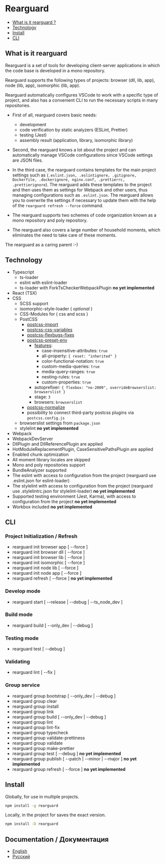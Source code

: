 # Rearguard

- [What is it rearguard ?](#whatIsIt)
- [Technology](#tech)
- [Install](#install)
- [CLI](#cli)

<a name="whatIsIt"></a>

## What is it rearguard

Rearguard is a set of tools for developing client-server applications in which the code base is developed in a mono repository.

Rearguard supports the following types of projects: browser (dll, lib, app), node (lib, app), isomorphic (lib, app).

Rearguard automatically configures VSCode to work with a specific type of project, and also has a convenient CLI to run the necessary scripts in many repositories.

- First of all, rearguard covers basic needs:

  - development
  - code verification by static analyzers (ESLint, Prettier)
  - testing (Jest)
  - assembly result (application, library, isomorphic library)

- Second, the rearguard knows a lot about the project and can automatically manage VSCode configurations since VSCode settings are JSON files.
- In the third case, the rearguard contains templates for the main project settings such as (`.eslint.json, .eslintignore, .gitignore, Dockerfile, .dockerignore, nginx.conf, .prettierrc, .prettierignore`). The rearguard adds these templates to the project and then uses them as settings for Webpack and other users, thus managing configurations such as `.eslint.json`. The rearguard allows you to overwrite the settings if necessary to update them with the help of the `rearguard refresh --force` command.
- The rearguard supports two schemes of code organization known as a mono repository and poly repository.
- The rearguard also covers a large number of household moments, which eliminates the need to take care of these moments.

The rearguard as a caring parent :-)

<a name="tech"></a>

## Technology

- Typescript
  - ts-loader
  - eslint with eslint-loader
  - ts-loader with ForkTsCheckerWebpackPlugin **no yet implemented**
- React (TSX)
- CSS
  - SCSS support
  - isomorphic-style-loader ( _optional_ )
  - CSS-Modules for ( css and scss )
  - PostCSS
    - [postcss-import](https://github.com/postcss/postcss-import)
    - [postcss-css-variables](https://github.com/MadLittleMods/postcss-css-variables)
    - [postcss-flexbugs-fixes](https://github.com/luisrudge/postcss-flexbugs-fixes)
    - [postcss-preset-env](https://github.com/csstools/postcss-preset-env)
      - [features](https://github.com/csstools/postcss-preset-env/blob/master/src/lib/plugins-by-id.js):
        - case-insensitive-attributes: `true`
        - all-property: `{ reset: "inherited" }`
        - color-functional-notation: `true`
        - custom-media-queries: `true`
        - media-query-ranges: `true`
        - nesting-rules: `true`
        - custom-properties: `true`
      - autoprefixer: `{ flexbox: "no-2009", overrideBrowserslist: browserslist }`
      - stage: `3`
      - browsers: `browserslist`
    - [postcss-normalize](https://github.com/csstools/postcss-normalize)
    - possibility to connect third-party postcss plugins via `postcss.config.js`
  - browserslist settings from `package.json`
  - stylelint **no yet implemented**
- Webpack
- WebpackDevServer
- DllPlugin and DllReferencePlugin are applied
- HotModuleReplacementPlugin, CaseSensitivePathsPlugin are applied
- Enabled chunk optimization
- All moment library locales are skipped
- Mono and poly repositories support
- BundleAnalyzer supported
- The eslint with access to configuration from the project (rearguard use .eslint.json for eslint-loader)
- The stylelint with access to configuration from the project (rearguard use .stylelintrc.json for stylelint-loader) **no yet implemented**
- Supported testing environment (Jest, Karma), with access to configuration from the project **no yet implemented**
- Workbox included **no yet implemented**

<a name="cli"></a>

## CLI

### Project Initialization / Refresh

- rearguard init browser app [ --force ]
- rearguard init browser dll [ --force ]
- rearguard init browser lib [ --force ]
- rearguard init isomorphic [ --force ]
- rearguard init node lib [ --force ]
- rearguard init node app [ --force ]
- rearguard refresh [ --force ] **no yet implemented**

### Develop mode

- rearguard start [ --release | --debug | --ts_node_dev ]

### Build mode

- rearguard build [ --only_dev | --debug ]

### Testing mode

- rearguard test [ --debug ]

### Validating

- rearguard lint [ --fix ]

### Group service

- rearguard group bootstrap [ --only_dev | --debug ]
- rearguard group clear
- rearguard group install
- rearguard group link
- rearguard group build [ --only_dev | --debug ]
- rearguard group lint
- rearguard group lint-fix
- rearguard group typecheck
- rearguard group validate-prettiness
- rearguard group validate
- rearguard group make-prettier
- rearguard group test [ --debug ] **no yet implemented**
- rearguard group publish [ --patch | --minor | --major ] **no yet implemented**
- rearguard group refresh [ --force ] **no yet implemented**

<a name="install"></a>

## Install

Globally, for use in multiple projects.

```sh
npm install -g rearguard
```

Locally, in the project for saves the exact version.

```sh
npm install -D rearguard
```

## Documentation / Документация

- [English](./docs/en/index.md)
- [Русский](./docs/ru/index.md)
